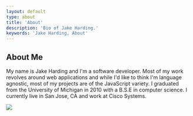 ```yaml
---
layout: default
type: about
title: 'About'
description: 'Bio of Jake Harding.'
keywords: 'Jake Harding, About'
---
```


## About Me 

My name is Jake Harding and I'm a software developer. Most of my work revolves around web applications and while I'd like to think I'm language agnostic, most of my projects are of the JavaScript variety. I graduated from the University of Michigan in 2010 with a B.S.E in computer science. I currently live in San Jose, CA and work at Cisco Systems. 

<img src='{{ site.IMG_PATH }}/about_me.png' class='action-shot' />
